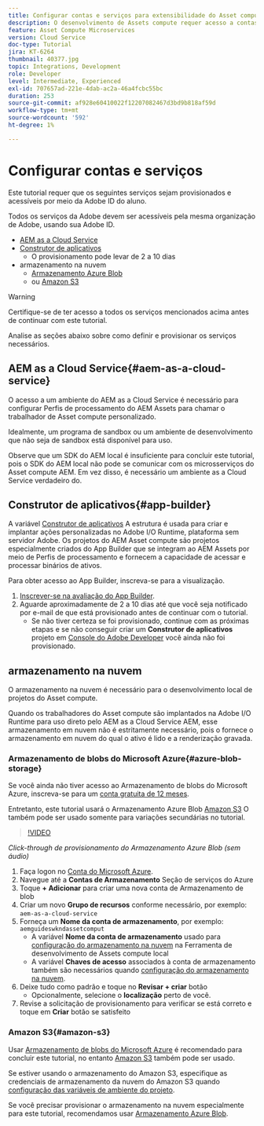 ```yaml
---
title: Configurar contas e serviços para extensibilidade do Asset compute
description: O desenvolvimento de Assets compute requer acesso a contas e serviços, incluindo AEM as a Cloud Service, Construtor de aplicativos e armazenamento em nuvem fornecido pela Microsoft ou Amazon.
feature: Asset Compute Microservices
version: Cloud Service
doc-type: Tutorial
jira: KT-6264
thumbnail: 40377.jpg
topic: Integrations, Development
role: Developer
level: Intermediate, Experienced
exl-id: 707657ad-221e-4dab-ac2a-46a4fcbc55bc
duration: 253
source-git-commit: af928e60410022f12207082467d3bd9b818af59d
workflow-type: tm+mt
source-wordcount: '592'
ht-degree: 1%

---
```


# Configurar contas e serviços

Este tutorial requer que os seguintes serviços sejam provisionados e acessíveis por meio da Adobe ID do aluno.

Todos os serviços da Adobe devem ser acessíveis pela mesma organização de Adobe, usando sua Adobe ID.

+ [AEM as a Cloud Service](#aem-as-a-cloud-service)
+ [Construtor de aplicativos](#app-builder)
   + O provisionamento pode levar de 2 a 10 dias
+ armazenamento na nuvem
   + [Armazenamento Azure Blob](https://azure.microsoft.com/en-us/services/storage/blobs/)
   + ou [Amazon S3](https://aws.amazon.com/s3/?did=ft_card&amp;trk=ft_card)

>[!WARNING]
>
>Certifique-se de ter acesso a todos os serviços mencionados acima antes de continuar com este tutorial.
> 
> Analise as seções abaixo sobre como definir e provisionar os serviços necessários.

## AEM as a Cloud Service{#aem-as-a-cloud-service}

O acesso a um ambiente do AEM as a Cloud Service é necessário para configurar Perfis de processamento do AEM Assets para chamar o trabalhador de Asset compute personalizado.

Idealmente, um programa de sandbox ou um ambiente de desenvolvimento que não seja de sandbox está disponível para uso.

Observe que um SDK do AEM local é insuficiente para concluir este tutorial, pois o SDK do AEM local não pode se comunicar com os microsserviços do Asset compute AEM. Em vez disso, é necessário um ambiente as a Cloud Service verdadeiro do.

## Construtor de aplicativos{#app-builder}

A variável [Construtor de aplicativos](https://developer.adobe.com/app-builder/) A estrutura é usada para criar e implantar ações personalizadas no Adobe I/O Runtime, plataforma sem servidor Adobe. Os projetos do AEM Asset compute são projetos especialmente criados do App Builder que se integram ao AEM Assets por meio de Perfis de processamento e fornecem a capacidade de acessar e processar binários de ativos.

Para obter acesso ao App Builder, inscreva-se para a visualização.

1. [Inscrever-se na avaliação do App Builder](https://developer.adobe.com/app-builder/trial/).
1. Aguarde aproximadamente de 2 a 10 dias até que você seja notificado por e-mail de que está provisionado antes de continuar com o tutorial.
   + Se não tiver certeza se foi provisionado, continue com as próximas etapas e se não conseguir criar um __Construtor de aplicativos__ projeto em [Console do Adobe Developer](https://developer.adobe.com/console/) você ainda não foi provisionado.

## armazenamento na nuvem

O armazenamento na nuvem é necessário para o desenvolvimento local de projetos do Asset compute.

Quando os trabalhadores do Asset compute são implantados na Adobe I/O Runtime para uso direto pelo AEM as a Cloud Service AEM, esse armazenamento em nuvem não é estritamente necessário, pois o fornece o armazenamento em nuvem do qual o ativo é lido e a renderização gravada.

### Armazenamento de blobs do Microsoft Azure{#azure-blob-storage}

Se você ainda não tiver acesso ao Armazenamento de blobs do Microsoft Azure, inscreva-se para um [conta gratuita de 12 meses](https://azure.microsoft.com/en-us/free/).

Entretanto, este tutorial usará o Armazenamento Azure Blob [Amazon S3](#amazon-s3) O também pode ser usado somente para variações secundárias no tutorial.

>[!VIDEO](https://video.tv.adobe.com/v/40377?quality=12&learn=on)

_Click-through de provisionamento do Armazenamento Azure Blob (sem áudio)_

1. Faça logon no [Conta do Microsoft Azure](https://azure.microsoft.com/en-us/account/).
1. Navegue até a __Contas de Armazenamento__ Seção de serviços do Azure
1. Toque __+ Adicionar__ para criar uma nova conta de Armazenamento de blob
1. Criar um novo __Grupo de recursos__ conforme necessário, por exemplo: `aem-as-a-cloud-service`
1. Forneça um __Nome da conta de armazenamento__, por exemplo: `aemguideswkndassetcomput`
   + A variável __Nome da conta de armazenamento__  usado para [configuração do armazenamento na nuvem](../develop/environment-variables.md) na Ferramenta de desenvolvimento de Assets compute local
   + A variável __Chaves de acesso__ associados à conta de armazenamento também são necessários quando [configuração do armazenamento na nuvem](../develop/environment-variables.md).
1. Deixe tudo como padrão e toque no __Revisar + criar__ botão
   + Opcionalmente, selecione o __localização__ perto de você.
1. Revise a solicitação de provisionamento para verificar se está correto e toque em __Criar__ botão se satisfeito

### Amazon S3{#amazon-s3}

Usar [Armazenamento de blobs do Microsoft Azure](#azure-blob-storage) é recomendado para concluir este tutorial, no entanto [Amazon S3](https://aws.amazon.com/s3/?did=ft_card&amp;trk=ft_card) também pode ser usado.

Se estiver usando o armazenamento do Amazon S3, especifique as credenciais de armazenamento da nuvem do Amazon S3 quando [configuração das variáveis de ambiente do projeto](../develop/environment-variables.md#amazon-s3).

Se você precisar provisionar o armazenamento na nuvem especialmente para este tutorial, recomendamos usar [Armazenamento Azure Blob](#azure-blob-storage).
